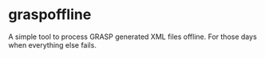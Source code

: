 graspoffline
============

A simple tool to process GRASP generated XML files offline. For those days when everything else fails.
